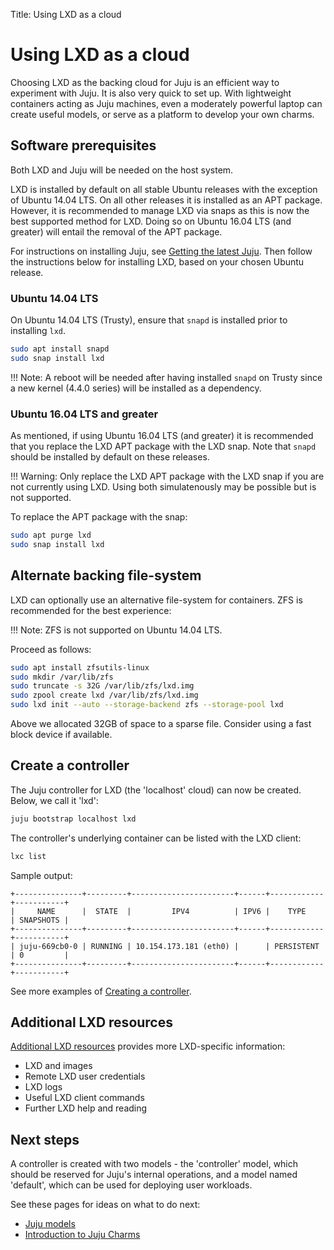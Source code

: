 Title: Using LXD as a cloud

# Using LXD as a cloud

Choosing LXD as the backing cloud for Juju is an efficient way to experiment
with Juju. It is also very quick to set up. With lightweight containers acting
as Juju machines, even a moderately powerful laptop can create useful models,
or serve as a platform to develop your own charms.

## Software prerequisites

Both LXD and Juju will be needed on the host system.

LXD is installed by default on all stable Ubuntu releases with the exception of
Ubuntu 14.04 LTS. On all other releases it is installed as an APT package.
However, it is recommended to manage LXD via snaps as this is now the best
supported method for LXD. Doing so on Ubuntu 16.04 LTS (and greater) will
entail the removal of the APT package.

For instructions on installing Juju, see [Getting the latest Juju][install].
Then follow the instructions below for installing LXD, based on your chosen
Ubuntu release.

### Ubuntu 14.04 LTS

On Ubuntu 14.04 LTS (Trusty), ensure that `snapd` is installed prior to
installing `lxd`.

```bash
sudo apt install snapd
sudo snap install lxd
```

!!! Note:
    A reboot will be needed after having installed `snapd` on Trusty since a
    new kernel (4.4.0 series) will be installed as a dependency.

### Ubuntu 16.04 LTS and greater

As mentioned, if using Ubuntu 16.04 LTS (and greater) it is recommended that
you replace the LXD APT package with the LXD snap. Note that `snapd` should be
installed by default on these releases.

!!! Warning:
    Only replace the LXD APT package with the LXD snap if you are not currently
    using LXD. Using both simulatenously may be possible but is not supported.

To replace the APT package with the snap:

```bash
sudo apt purge lxd
sudo snap install lxd
```

## Alternate backing file-system

LXD can optionally use an alternative file-system for containers. ZFS is
recommended for the best experience:

!!! Note:
    ZFS is not supported on Ubuntu 14.04 LTS.
    
Proceed as follows:

```bash
sudo apt install zfsutils-linux
sudo mkdir /var/lib/zfs
sudo truncate -s 32G /var/lib/zfs/lxd.img
sudo zpool create lxd /var/lib/zfs/lxd.img
sudo lxd init --auto --storage-backend zfs --storage-pool lxd
```

Above we allocated 32GB of space to a sparse file. Consider using a fast block
device if available.

## Create a controller

The Juju controller for LXD (the 'localhost' cloud) can now be created. Below,
we call it 'lxd':

```bash
juju bootstrap localhost lxd
```

The controller's underlying container can be listed with the LXD client:

```bash
lxc list
```

Sample output:

```no-highlight
+---------------+---------+-----------------------+------+------------+-----------+
|     NAME      |  STATE  |         IPV4          | IPV6 |    TYPE    | SNAPSHOTS |
+---------------+---------+-----------------------+------+------------+-----------+
| juju-669cb0-0 | RUNNING | 10.154.173.181 (eth0) |      | PERSISTENT | 0         |
+---------------+---------+-----------------------+------+------------+-----------+
```

See more examples of [Creating a controller][controllers-creating].

## Additional LXD resources

[Additional LXD resources][clouds-lxd-resources] provides more LXD-specific
information:

 - LXD and images
 - Remote LXD user credentials
 - LXD logs
 - Useful LXD client commands 
 - Further LXD help and reading

## Next steps

A controller is created with two models - the 'controller' model, which
should be reserved for Juju's internal operations, and a model named
'default', which can be used for deploying user workloads.

See these pages for ideas on what to do next:

 - [Juju models][models]
 - [Introduction to Juju Charms][charms]


<!-- LINKS -->

[install]: ./reference-install.html
[models]: ./models.html
[charms]: ./charms.html
[controllers]: ./controllers.html
[controllers-creating]: ./controllers-creating.html
[logs]: ./troubleshooting-logs.html
[models-add]: ./models-adding.html
[credentials]: ./credentials.html
[clouds-lxd-resources]: ./clouds-lxd-resources.html
